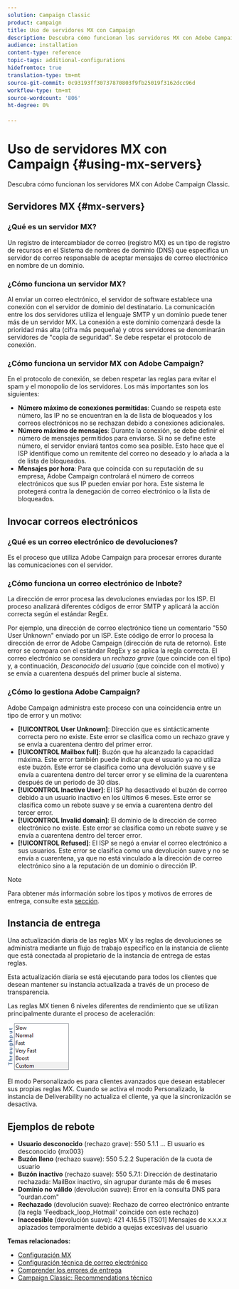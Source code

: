 ```yaml
---
solution: Campaign Classic
product: campaign
title: Uso de servidores MX con Campaign
description: Descubra cómo funcionan los servidores MX con Adobe Campaign Classic.
audience: installation
content-type: reference
topic-tags: additional-configurations
hidefromtoc: true
translation-type: tm+mt
source-git-commit: 0c93193ff30737870803f9fb25019f3162dcc96d
workflow-type: tm+mt
source-wordcount: '806'
ht-degree: 0%

---
```



# Uso de servidores MX con Campaign {#using-mx-servers}

Descubra cómo funcionan los servidores MX con Adobe Campaign Classic.

## Servidores MX {#mx-servers}

### ¿Qué es un servidor MX?

Un registro de intercambiador de correo (registro MX) es un tipo de registro de recursos en el Sistema de nombres de dominio (DNS) que especifica un servidor de correo responsable de aceptar mensajes de correo electrónico en nombre de un dominio.

### ¿Cómo funciona un servidor MX?

Al enviar un correo electrónico, el servidor de software establece una conexión con el servidor de dominio del destinatario. La comunicación entre los dos servidores utiliza el lenguaje SMTP y un dominio puede tener más de un servidor MX. La conexión a este dominio comenzará desde la prioridad más alta (cifra más pequeña) y otros servidores se denominarán servidores de &quot;copia de seguridad&quot;. Se debe respetar el protocolo de conexión.

### ¿Cómo funciona un servidor MX con Adobe Campaign?

En el protocolo de conexión, se deben respetar las reglas para evitar el spam y el monopolio de los servidores. Los más importantes son los siguientes:

* **Número máximo de conexiones permitidas**: Cuando se respeta este número, las IP no se encuentran en la  de lista de bloqueados y los correos electrónicos no se rechazan debido a conexiones adicionales.
* **Número máximo de mensajes**: Durante la conexión, se debe definir el número de mensajes permitidos para enviarse. Si no se define este número, el servidor enviará tantos como sea posible. Esto hace que el ISP identifique como un remitente del correo no deseado y lo añada a la  de lista de bloqueados.
* **Mensajes por hora**: Para que coincida con su reputación de su empresa, Adobe Campaign controlará el número de correos electrónicos que sus IP pueden enviar por hora. Este sistema le protegerá contra la denegación de correo electrónico o la  lista de bloqueados.

## Invocar correos electrónicos

### ¿Qué es un correo electrónico de devoluciones?

Es el proceso que utiliza Adobe Campaign para procesar errores durante las comunicaciones con el servidor.

### ¿Cómo funciona un correo electrónico de Inbote?

La dirección de error procesa las devoluciones enviadas por los ISP. El proceso analizará diferentes códigos de error SMTP y aplicará la acción correcta según el estándar RegEx.

Por ejemplo, una dirección de correo electrónico tiene un comentario &quot;550 User Unknown&quot; enviado por un ISP. Este código de error lo procesa la dirección de error de Adobe Campaign (dirección de ruta de retorno). Este error se compara con el estándar RegEx y se aplica la regla correcta. El correo electrónico se considera un *rechazo grave* (que coincide con el tipo) y, a continuación, *Desconocido del usuario* (que coincide con el motivo) y se envía a cuarentena después del primer bucle al sistema.

### ¿Cómo lo gestiona Adobe Campaign?

Adobe Campaign administra este proceso con una coincidencia entre un tipo de error y un motivo:

* **[!UICONTROL User Unknown]**: Dirección que es sintácticamente correcta pero no existe. Este error se clasifica como un rechazo grave y se envía a cuarentena dentro del primer error.
* **[!UICONTROL Mailbox full]**: Buzón que ha alcanzado la capacidad máxima. Este error también puede indicar que el usuario ya no utiliza este buzón. Este error se clasifica como una devolución suave y se envía a cuarentena dentro del tercer error y se elimina de la cuarentena después de un periodo de 30 días.
* **[!UICONTROL Inactive User]**: El ISP ha desactivado el buzón de correo debido a un usuario inactivo en los últimos 6 meses. Este error se clasifica como un rebote suave y se envía a cuarentena dentro del tercer error.
* **[!UICONTROL Invalid domain]**: El dominio de la dirección de correo electrónico no existe. Este error se clasifica como un rebote suave y se envía a cuarentena dentro del tercer error.
* **[!UICONTROL Refused]**: El ISP se negó a enviar el correo electrónico a sus usuarios. Este error se clasifica como una devolución suave y no se envía a cuarentena, ya que no está vinculado a la dirección de correo electrónico sino a la reputación de un dominio o dirección IP.

>[!NOTE]
>
>Para obtener más información sobre los tipos y motivos de errores de entrega, consulte esta [sección](../../delivery/using/understanding-delivery-failures.md#delivery-failure-types-and-reasons).

## Instancia de entrega

Una actualización diaria de las reglas MX y las reglas de devoluciones se administra mediante un flujo de trabajo específico en la instancia de cliente que está conectada al propietario de la instancia de entrega de estas reglas.

Esta actualización diaria se está ejecutando para todos los clientes que desean mantener su instancia actualizada a través de un proceso de transparencia.

Las reglas MX tienen 6 niveles diferentes de rendimiento que se utilizan principalmente durante el proceso de aceleración:

![](assets/mx-rules-throughput.png)

El modo Personalizado es para clientes avanzados que desean establecer sus propias reglas MX. Cuando se activa el modo Personalizado, la instancia de Deliverability no actualiza el cliente, ya que la sincronización se desactiva.

## Ejemplos de rebote

* **Usuario desconocido**  (rechazo grave): 550 5.1.1 ... El usuario es desconocido {mx003}
* **Buzón lleno**  (rechazo suave): 550 5.2.2 Superación de la cuota de usuario
* **Buzón inactivo**  (rechazo suave): 550 5.7.1: Dirección de destinatario rechazada: MailBox inactivo, sin agrupar durante más de 6 meses
* **Dominio no válido**  (devolución suave): Error en la consulta DNS para &quot;ourdan.com&quot;
* **Rechazado**  (devolución suave): Rechazo de correo electrónico entrante (la regla &#39;Feedback_loop_Hotmail&#39; coincide con este rechazo)
* **Inaccesible**  (devolución suave): 421 4.16.55  [TS01]  Mensajes de x.x.x.x aplazados temporalmente debido a quejas excesivas del usuario

**Temas relacionados:**
* [Configuración MX](../../installation/using/email-deliverability.md#mx-configuration)
* [Configuración técnica de correo electrónico](../../installation/using/email-deliverability.md)
* [Comprender los errores de entrega](../../delivery/using/understanding-delivery-failures.md)
* [Campaign Classic: Recommendations técnico](https://experienceleague.adobe.com/docs/deliverability-learn/deliverability-best-practice-guide/additional-resources/product-specific-resources/campaign/acc-technical-recommendations.html)